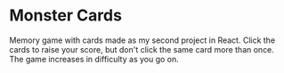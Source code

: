 # Monster Cards
Memory game with cards made as my second project in React. Click the cards to raise your score, but don't click the same card more than once. The game increases in difficulty as you go on.
